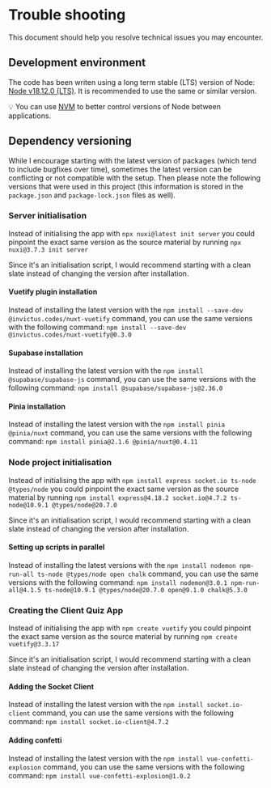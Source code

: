 # Trouble shooting

This document should help you resolve technical issues you may encounter.

## Development environment

The code has been writen using a long term stable (LTS) version of Node: [Node v18.12.0 (LTS)](https://nodejs.org/en/blog/release/v18.12.0). It is recommended to use the same or similar version.

💡 You can use [NVM](https://github.com/nvm-sh/nvm#node-version-manager---) to better control versions of Node between applications.

## Dependency versioning

While I encourage starting with the latest version of packages (which tend to include bugfixes over time), sometimes the latest version can be conflicting or not compatible with the setup. Then please note the following versions that were used in this project (this information is stored in the `package.json` and `package-lock.json` files as well).

### Server initialisation

Instead of initialising the app with `npx nuxi@latest init server` you could pinpoint the exact same version as the source material by running `npx nuxi@3.7.3 init server`

Since it's an initialisation script, I would recommend starting with a clean slate instead of changing the version after installation.

#### Vuetify plugin installation

Instead of installing the latest version with the `npm install --save-dev @invictus.codes/nuxt-vuetify` command, you can use the same versions with the following command: `npm install --save-dev @invictus.codes/nuxt-vuetify@0.3.0`

#### Supabase installation

Instead of installing the latest version with the `npm install @supabase/supabase-js` command, you can use the same versions with the following command: `npm install @supabase/supabase-js@2.36.0`

#### Pinia installation

Instead of installing the latest version with the `npm install pinia @pinia/nuxt` command, you can use the same versions with the following command: `npm install pinia@2.1.6 @pinia/nuxt@0.4.11`

### Node project initialisation

Instead of initialising the app with `npm install express socket.io ts-node @types/node` you could pinpoint the exact same version as the source material by running `npm install express@4.18.2 socket.io@4.7.2 ts-node@10.9.1 @types/node@20.7.0`

Since it's an initialisation script, I would recommend starting with a clean slate instead of changing the version after installation.

#### Setting up scripts in parallel

Instead of installing the latest versions with the `npm install nodemon npm-run-all ts-node @types/node open chalk` command, you can use the same versions with the following command: `npm install nodemon@3.0.1 npm-run-all@4.1.5 ts-node@10.9.1 @types/node@20.7.0 open@9.1.0 chalk@5.3.0`

### Creating the Client Quiz App

Instead of initialising the app with `npm create vuetify` you could pinpoint the exact same version as the source material by running `npm create vuetify@3.3.17`

Since it's an initialisation script, I would recommend starting with a clean slate instead of changing the version after installation.

#### Adding the Socket Client

Instead of installing the latest version with the `npm install socket.io-client` command, you can use the same versions with the following command: `npm install socket.io-client@4.7.2`

#### Adding confetti

Instead of installing the latest version with the `npm install vue-confetti-explosion` command, you can use the same versions with the following command: `npm install vue-confetti-explosion@1.0.2`